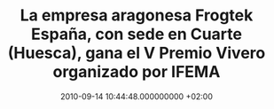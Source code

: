 ---
title: La empresa aragonesa Frogtek España, con sede en Cuarte (Huesca), gana el V Premio Vivero organizado por IFEMA
date: 2010-09-14 10:44:48.000000000 +02:00
external_link: https://www.20minutos.es/noticia/813572/0/
thumbnail: /assets/press/20100914-20-minutos.png
---